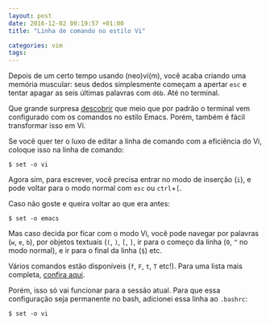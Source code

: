 ```yaml
---
layout: post
date: 2016-12-02 09:19:57 +01:00
title: "Linha de comando no estilo Vi"

categories: vim
tags: 
---
```


Depois de um certo tempo usando (neo)vi(m), você acaba criando uma memória
muscular: seus dedos simplesmente começam a apertar `esc` e tentar apagar as
seis últimas palavras com `d6b`. Até no terminal.

Que grande surpresa [descobrir](http://dalibornasevic.com/posts/43-12-vim-tips)
que meio que por padrão o terminal vem configurado com os comandos no estilo
Emacs. Porém, também é fácil transformar isso em Vi.

Se você quer ter o luxo de editar a linha de comando com a eficiência do Vi,
coloque isso na linha de comando:

```
$ set -o vi
```
Agora sim, para escrever, você precisa entrar no modo de inserção (`i`), e pode
voltar para o modo normal com `esc` ou `ctrl`+`[`.

Caso não goste e queira voltar ao que era antes:
```
$ set -o emacs
```
Mas caso decida por ficar com o modo Vi, você pode navegar por palavras (`w`,
`e`, `b`), por objetos textuais (`(`, `)`, `[`, `]`, ir para o começo da linha
(`0`, `^` no modo normal), e ir para o final da linha (`$`) etc.

Vários comandos estão disponíveis (`f`, `F`, `t`, `T` etc!). Para uma lista 
mais completa, [confira aqui](http://dalibornasevic.com/posts/43-12-vim-tips).

Porém, isso só vai funcionar para a sessão atual. Para que essa configuração
seja permanente no bash, adicionei essa linha ao `.bashrc`:

```
$ set -o vi
```
